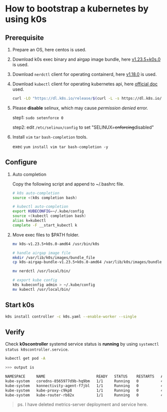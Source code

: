 # How to bootstrap a kubernetes by using k0s

## Prerequisite

1. Prepare an OS, here centos is used.
1. Download k0s exec binary and airgap image bundle, here [v1.23.5+k0s.0](https://github.com/k0sproject/k0s/releases/tag/v1.23.5%2Bk0s.0) is used.
1. Download `nerdctl` client for operating containerd, here [v1.18.0](https://github.com/containerd/nerdctl/releases/tag/v0.18.0) is used.
1. Download `kubectl` client for operating kubernetes api, here [official doc](https://kubernetes.io/docs/tasks/tools/install-kubectl-linux/) used.

   ```bash
   curl -LO "https://dl.k8s.io/release/$(curl -L -s https://dl.k8s.io/release/stable.txt)/bin/linux/amd64/kubectl"
   ```
1. Please **disable** selinux, which may cause *permission denied* error.

   step1: `sudo setenforce 0`

   step2: edit `/etc/selinux/config` to set "SELINUX=~~enforcing~~disabled"

1. Install `vim` `tar` `bash-completion` tools.

   exec `yum install vim tar bash-completion -y`


## Configure

1. Auto completion

   Copy the following script and append to ~/.bashrc file.
   ```bash
   # k0s auto-completion
   source <(k0s completion bash)

   # kubectl auto-completion
   export KUBECONFIG=~/.kube/config
   source <(kubectl completion bash)
   alias k=kubectl
   complete -F __start_kubectl k
   ```

1. Move exec files to $PATH folder.

   ```bash
   mv k0s-v1.23.5+k0s.0-amd64 /usr/bin/k0s

   # handle airgap image file
   mkdir /var/lib/k0s/images/bundle_file
   cp k0s-airgap-bundle-v1.23.5+k0s.0-amd64 /var/lib/k0s/images/bundle_file

   mv nerdctl /usr/local/bin/

   # export kube config
   k0s kubeconfig admin > ~/.kube/config
   mv kubectl /usr/local/bin/
   ```

## Start k0s

```bash
k0s install controller -c k0s.yaml --enable-worker --single
```

## Verify

Check **k0scontroller** systemd service status is **running** by using `systemctl status k0scontroller.service`.

```bash
kubectl get pod -A

>>> output is

NAMESPACE     NAME                       READY   STATUS    RESTARTS   AGE
kube-system   coredns-8565977d9b-hq9bm   1/1     Running   0          45m
kube-system   konnectivity-agent-f7jbl   1/1     Running   0          45m
kube-system   kube-proxy-c9kp8           1/1     Running   0          45m
kube-system   kube-router-rb82x          1/1     Running   0          45m
```

> ps. I have deleted metrics-server deployment and service here.
